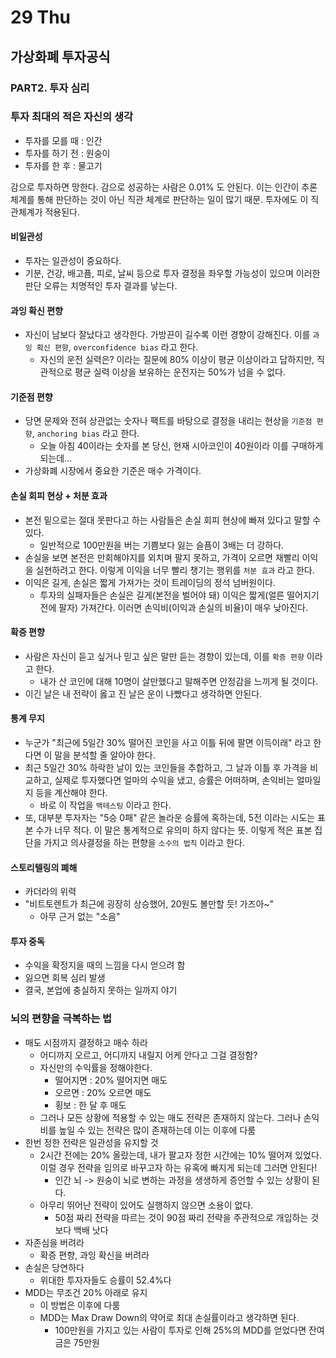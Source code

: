 # 29 Thu

## 가상화폐 투자공식

### PART2. 투자 심리

### 투자 최대의 적은 자신의 생각

* 투자를 모를 때 : 인간
* 투자를 하기 전 : 원숭이
* 투자를 한 후 : 물고기

감으로 투자하면 망한다. 감으로 성공하는 사람은 0.01% 도 안된다. 이는 인간이 추론 체계를 통해 판단하는 것이 아닌 직관 체계로 판단하는 일이 많기 때문. 투자에도 이 직관체계가 적용된다.

#### 비일관성

* 투자는 일관성이 중요하다.
* 기분, 건강, 배고픔, 피로, 날씨 등으로 투자 결정을 좌우할 가능성이 있으며 이러한 판단 오류는 치명적인 투자 결과를 낳는다.

#### 과잉 확신 편향

* 자신이 남보다 잘났다고 생각한다. 가방끈이 길수록 이런 경향이 강해진다. 이를 `과잉 확신 편향`, `overconfidence bias` 라고 한다.
  * 자신의 운전 실력은? 이라는 질문에 80% 이상이 평균 이상이라고 답하지만, 직관적으로 평균 실력 이상을 보유하는 운전자는 50%가 넘을 수 없다.

#### 기준점 편향

* 당면 문제와 전혀 상관없는 숫자나 팩트를 바탕으로 결정을 내리는 현상을 `기준점 편향`, `anchoring bias` 라고 한다.
  * 오늘 아침 40이라는 숫자를 본 당신, 현재 시아코인이 40원이라 이를 구매하게 되는데...
* 가상화폐 시장에서 중요한 기준은 매수 가격이다.

#### 손실 회피 현상 + 처분 효과

* 본전 밑으로는 절대 못판다고 하는 사람들은 손실 회피 현상에 빠져 있다고 말할 수 있다.
  * 일반적으로 100만원을 버는 기쁨보다 잃는 슬픔이 3배는 더 강하다.
* 손실을 보면 본전은 만회해야지를 외치며 팔지 못하고, 가격이 오르면 재빨리 이익을 실현하려고 한다. 이렇게 이익을 너무 빨리 챙기는 행위를 `처분 효과` 라고 한다.
* 이익은 길게, 손실은 짧게 가져가는 것이 트레이딩의 정석 넘버원이다.
  * 투자의 실패자들은 손실은 길게\(본전을 벌어야 돼\) 이익은 짧게\(얼른 떨어지기 전에 팔자\) 가져간다. 이러면 손익비\(이익과 손실의 비율\)이 매우 낮아진다.

#### 확증 편향

* 사람은 자신이 듣고 싶거나 믿고 싶은 말만 듣는 경향이 있는데, 이를 `확증 편향` 이라고 한다.
  * 내가 산 코인에 대해 10명이 살만했다고 말해주면 안정감을 느끼게 될 것이다.
* 이긴 날은 내 전략이 옳고 진 날은 운이 나빴다고 생각하면 안된다.

#### 통계 무지

* 누군가 "최근에 5일간 30% 떨어진 코인을 사고 이틀 뒤에 팔면 이득이래" 라고 한다면 이 말을 분석할 줄 알아야 한다.
* 최근 5일간 30% 하락한 날이 있는 코인들을 추합하고, 그 날과 이틀 후 가격을 비교하고, 실제로 투자했다면 얼마의 수익을 냈고, 승률은 어떠하며, 손익비는 얼마일지 등을 계산해야 한다.
  * 바로 이 작업을 `백테스팅` 이라고 한다.
* 또, 대부분 투자자는 "5승 0패" 같은 놀라운 승률에 혹하는데, 5전 이라는 시도는 표본 수가 너무 적다. 이 말은 통계적으로 유의미 하지 않다는 뜻. 이렇게 적은 표본 집단을 가지고 의사결정을 하는 편향을 `소수의 법칙` 이라고 한다.

#### 스토리텔링의 폐해

* 카더라의 위력
* "비트토렌트가 최근에 굉장히 상승했어, 20원도 볼만할 듯! 가즈아~"
  * 아무 근거 없는 "소음"

#### 투자 중독

* 수익을 확정지을 때의 느낌을 다시 얻으려 함
* 잃으면 회복 심리 발생
* 결국, 본업에 충실하지 못하는 일까지 야기

### 뇌의 편향을 극복하는 법

* 매도 시점까지 결정하고 매수 하라
  * 어디까지 오르고, 어디까지 내릴지 어케 안다고 그걸 결정함?
  * 자신만의 수익률을 정해야한다.
    * 떨어지면 : 20% 떨어지면 매도
    * 오르면 : 20% 오르면 매도
    * 횡보 : 한 달 후 매도
  * 그러나 모든 상황에 적용할 수 있는 매도 전략은 존재하지 않는다. 그러나 손익비를 높일 수 있는 전략은 많이 존재하는데 이는 이후에 다룸
* 한번 정한 전략은 일관성을 유지할 것
  * 2시간 전에는 20% 올랐는데, 내가 팔고자 정한 시간에는 10% 떨어져 있었다. 이럴 경우 전략을 임의로 바꾸고자 하는 유혹에 빠지게 되는데 그러면 안된다!
    * 인간 뇌 -&gt; 원숭이 뇌로 변하는 과정을 생생하게 증언할 수 있는 상황이 된다.
  * 아무리 뛰어난 전략이 있어도 실행하지 않으면 소용이 없다.
    * 50점 짜리 전략을 따르는 것이 90점 짜리 전략을 주관적으로 개입하는 것보다 백배 낫다
* 자존심을 버려라
  * 확증 편향, 과잉 확신을 버려라
* 손실은 당연하다
  * 위대한 투자자들도 승률이 52.4%다
* MDD는 무조건 20% 아래로 유지
  * 이 방법은 이후에 다룸
  * MDD는 Max Draw Down의 약어로 최대 손실률이라고 생각하면 된다.
    * 100만원을 가지고 있는 사람이 투자로 인해 25%의 MDD를 얻었다면 잔여금은 75만원

